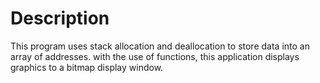 # Description

This program uses stack allocation and deallocation to store data into an array of addresses. with the use of functions, this application displays graphics
to a bitmap display window.
